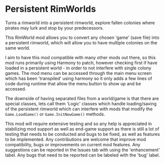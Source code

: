 # Persistent RimWorlds
Turns a rimworld into a persistent rimworld, explore fallen colonies where pirates may lurk and stop by your predecessors.

This RimWorld mod allows you to convert any chosen 'game' (save file) into a persistent rimworld, which will allow you to have multiple colonies on the same world.

I aim to have this mod compatible with many other mods out there, so this mod runs primarily using Harmony to patch, however checking first if have loaded in a persistent world - in order to not interfere with single colony games. The mod menu can be accessed through the main menu screen which has been 'transpiled' using harmony so it only adds a few lines of code during runtime that allow the menu button to show up and be accessed.

The downside of having separated files from a world/game is that there are special classes, lets call them 'Logic' classes which handle loading/saving of the persistent rimworld which can interfere with mods that modify the ```Game.LoadGame()``` or ```Game.InitNewGame()``` methods.

This mod will require extensive testing and so any help is appreciated in stabilizing mod support as well as end-game support as there is still a lot of testing that needs to be conducted and bugs to be fixed, as well as features to be implemented. Any contributions are welcome that improve mod compatibility, bugs or improvements on current mod features. Any suggestions can be reported in the Issues tab with using the 'enhancement' label. Any bugs that need to be reported can be labeled with the 'bug' label.
